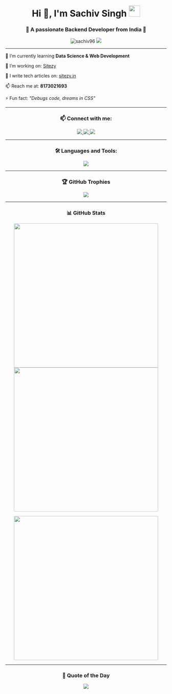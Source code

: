 <h1 align="center">
  Hi 👋, I'm Sachiv Singh
  <img src="https://media.giphy.com/media/hvRJCLFzcasrR4ia7z/giphy.gif" width="35" />
</h1>

<h3 align="center">🚀 A passionate Backend Developer from India 🚀</h3>

<p align="center">
  <img src="https://komarev.com/ghpvc/?username=sachiv96&label=Profile%20views&color=brightgreen&style=flat-square" alt="sachiv96" />
  <img src="https://img.shields.io/github/followers/sachiv96?label=Followers&style=social" />
</p>

---

🌱 I’m currently learning **Data Science & Web Development**

🔭 I’m working on: [Sitezy](https://sitezy.in)

📝 I write tech articles on: [sitezy.in](https://sitezy.in)

📫 Reach me at: **8173021693**

⚡ Fun fact: *"Debugs code, dreams in CSS"*

---

<h3 align="center">📫 Connect with me:</h3>
<p align="center">
  <a href="https://twitter.com/sachivsingh12" target="_blank">
    <img src="https://img.shields.io/badge/Twitter-1DA1F2?style=for-the-badge&logo=twitter&logoColor=white"/>
  </a>
  <a href="https://linkedin.com/in/sachiv-singh-b00451244" target="_blank">
    <img src="https://img.shields.io/badge/LinkedIn-0077B5?style=for-the-badge&logo=linkedin&logoColor=white"/>
  </a>
  <a href="https://instagram.com/rootjack" target="_blank">
    <img src="https://img.shields.io/badge/Instagram-E4405F?style=for-the-badge&logo=instagram&logoColor=white"/>
  </a>
</p>

---

<h3 align="center">🛠️ Languages and Tools:</h3>

<p align="center">
  <img src="https://skillicons.dev/icons?i=js,ts,react,nodejs,python,c,mongodb,mysql,html,css,bootstrap,linux,bash,postman,tensorflow,pytorch,opencv" />
</p>

---

<h3 align="center">🏆 GitHub Trophies</h3>

<p align="center">
  <img src="https://github-profile-trophy.vercel.app/?username=sachiv96&theme=radical&no-frame=true&no-bg=true&margin-w=4" />
</p>

---

<h3 align="center">📊 GitHub Stats</h3>

<p align="center">
  <img src="https://github-readme-stats.vercel.app/api?username=sachiv96&show_icons=true&theme=tokyonight" width="450"/>
  <img src="https://github-readme-streak-stats.herokuapp.com/?user=sachiv96&theme=tokyonight" width="450"/>
</p>

<p align="center">
  <img src="https://github-readme-stats.vercel.app/api/top-langs/?username=sachiv96&layout=compact&theme=tokyonight" width="450"/>
</p>

---

<h3 align="center">🎯 Quote of the Day</h3>

<p align="center">
  <img src="https://quotes-github-readme.vercel.app/api?type=horizontal&theme=tokyonight" />
</p>
